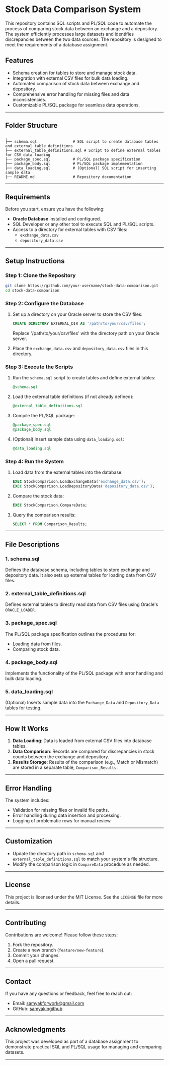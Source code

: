 # **Stock Data Comparison System**

This repository contains SQL scripts and PL/SQL code to automate the process of comparing stock data between an exchange and a depository. The system efficiently processes large datasets and identifies discrepancies between the two data sources. The repository is designed to meet the requirements of a database assignment.

## **Features**
- Schema creation for tables to store and manage stock data.
- Integration with external CSV files for bulk data loading.
- Automated comparison of stock data between exchange and depository.
- Comprehensive error handling for missing files and data inconsistencies.
- Customizable PL/SQL package for seamless data operations.

---

## **Folder Structure**
```plaintext
.
├── schema.sql                # SQL script to create database tables and external table definitions
├── external_table_definitions.sql # Script to define external tables for CSV data loading
├── package_spec.sql          # PL/SQL package specification
├── package_body.sql          # PL/SQL package implementation
├── data_loading.sql          # (Optional) SQL script for inserting sample data
├── README.md                 # Repository documentation
```

---

## **Requirements**
Before you start, ensure you have the following:
- **Oracle Database** installed and configured.
- SQL Developer or any other tool to execute SQL and PL/SQL scripts.
- Access to a directory for external tables with CSV files:
  - `exchange_data.csv`
  - `depository_data.csv`

---

## **Setup Instructions**

### **Step 1: Clone the Repository**
```bash
git clone https://github.com/your-username/stock-data-comparison.git
cd stock-data-comparison
```

### **Step 2: Configure the Database**
1. Set up a directory on your Oracle server to store the CSV files:
   ```sql
   CREATE DIRECTORY EXTERNAL_DIR AS '/path/to/your/csv/files';
   ```
   Replace '/path/to/your/csv/files' with the directory path on your Oracle server.


2. Place the `exchange_data.csv` and `depository_data.csv` files in this directory.

### **Step 3: Execute the Scripts**
1. Run the `schema.sql` script to create tables and define external tables:
   ```sql
   @schema.sql
   ```

2. Load the external table definitions (if not already defined):
   ```sql
   @external_table_definitions.sql
   ```

3. Compile the PL/SQL package:
   ```sql
   @package_spec.sql
   @package_body.sql
   ```

4. (Optional) Insert sample data using `data_loading.sql`:
   ```sql
   @data_loading.sql
   ```

### **Step 4: Run the System**
1. Load data from the external tables into the database:
   ```sql
   EXEC StockComparison.LoadExchangeData('exchange_data.csv');
   EXEC StockComparison.LoadDepositoryData('depository_data.csv');
   ```

2. Compare the stock data:
   ```sql
   EXEC StockComparison.CompareData;
   ```

3. Query the comparison results:
   ```sql
   SELECT * FROM Comparison_Results;
   ```

---

## **File Descriptions**

### **1. schema.sql**
Defines the database schema, including tables to store exchange and depository data. It also sets up external tables for loading data from CSV files.

### **2. external_table_definitions.sql**
Defines external tables to directly read data from CSV files using Oracle's `ORACLE_LOADER`.

### **3. package_spec.sql**
The PL/SQL package specification outlines the procedures for:
- Loading data from files.
- Comparing stock data.

### **4. package_body.sql**
Implements the functionality of the PL/SQL package with error handling and bulk data loading.

### **5. data_loading.sql**
(Optional) Inserts sample data into the `Exchange_Data` and `Depository_Data` tables for testing.

---

## **How It Works**
1. **Data Loading**: Data is loaded from external CSV files into database tables.
2. **Data Comparison**: Records are compared for discrepancies in stock counts between the exchange and depository.
3. **Results Storage**: Results of the comparison (e.g., Match or Mismatch) are stored in a separate table, `Comparison_Results`.

---

## **Error Handling**
The system includes:
- Validation for missing files or invalid file paths.
- Error handling during data insertion and processing.
- Logging of problematic rows for manual review.

---

## **Customization**
- Update the directory path in `schema.sql` and `external_table_definitions.sql` to match your system's file structure.
- Modify the comparison logic in `CompareData` procedure as needed.

---

## **License**
This project is licensed under the MIT License. See the `LICENSE` file for more details.

---

## **Contributing**
Contributions are welcome! Please follow these steps:
1. Fork the repository.
2. Create a new branch (`feature/new-feature`).
3. Commit your changes.
4. Open a pull request.

---

## **Contact**
If you have any questions or feedback, feel free to reach out:
- Email: [samyakforwork@gmail.com](mailto:samyakforwork@gmail.com)
- GitHub: [samyakingithub](https://github.com/samyakingithub)

---

## **Acknowledgments**
This project was developed as part of a database assignment to demonstrate practical SQL and PL/SQL usage for managing and comparing datasets.

---

